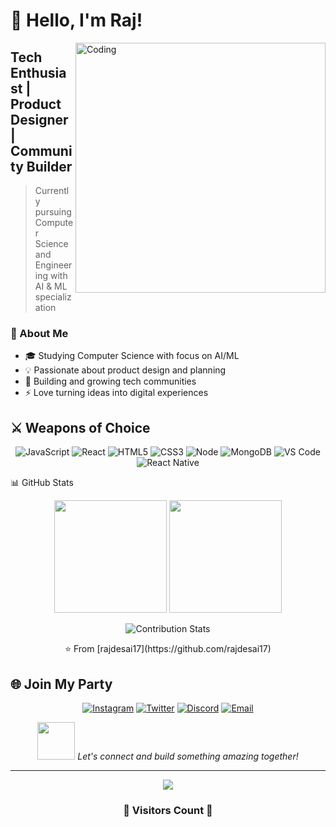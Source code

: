 # 👋 Hello, I'm Raj! 

<img align="right" alt="Coding" width="400" src="https://media.giphy.com/media/qgQUggAC3Pfv687qPC/giphy.gif">

## Tech Enthusiast | Product Designer | Community Builder

> Currently pursuing Computer Science and Engineering with AI & ML specialization

### 🚀 About Me

- 🎓 Studying Computer Science with focus on AI/ML
- 💡 Passionate about product design and planning
- 🌱 Building and growing tech communities
- ⚡ Love turning ideas into digital experiences

## ⚔️ Weapons of Choice 

<div align="center">

![JavaScript](https://img.shields.io/badge/-JavaScript-%23F7DF1C?style=for-the-badge&logo=javascript&logoColor=000000&labelColor=%23F7DF1C&color=%23FFCE5A)
![React](https://img.shields.io/badge/-React-61DAFB?style=for-the-badge&logo=react&logoColor=ffffff)
![HTML5](https://img.shields.io/badge/-HTML5-%23E44D27?style=for-the-badge&logo=html5&logoColor=ffffff)
![CSS3](https://img.shields.io/badge/-CSS3-%231572B6?style=for-the-badge&logo=css3)
![Node](https://img.shields.io/badge/-Nodejs-339933?style=for-the-badge&logo=Node.js&logoColor=ffffff)
![MongoDB](https://img.shields.io/badge/MongoDB-4EA94B?style=for-the-badge&logo=mongodb&logoColor=white)
![VS Code](https://img.shields.io/badge/-VSCode-%23007ACC?style=for-the-badge&logo=visual-studio-code)
![React Native](https://img.shields.io/badge/React_Native-20232A?style=for-the-badge&logo=react&logoColor=61DAFB)

</div>

📊 GitHub Stats
<div align="center">
  <img height="180em" src="https://github-readme-stats.vercel.app/api?username=rajdesai17&show_icons=true&theme=radical&include_all_commits=true&count_private=true"/>
  <img height="180em" src="https://github-readme-stats.vercel.app/api/top-langs/?username=rajdesai17&layout=compact&langs_count=7&theme=radical"/>
</div>
<p align="center">
<img src="https://github-readme-streak-stats.herokuapp.com/?user=rajdesai17&theme=tokyonight" alt="Contribution Stats" />
</p>

<p align="center">
⭐️ From [rajdesai17](https://github.com/rajdesai17)
</p>

## 🌐 Join My Party

<div align="center">
  
[![Instagram](https://img.shields.io/badge/Instagram-FF1493?style=for-the-badge&logo=instagram&logoColor=white)](https://instagram.com/ixamraj)
[![Twitter](https://img.shields.io/badge/Twitter-1E90FF?style=for-the-badge&logo=twitter&logoColor=white)](https://twitter.com/rajoninternet)
[![Discord](https://img.shields.io/badge/Discord-7289DA?style=for-the-badge&logo=discord&logoColor=white)](https://discord.com/users/rajj3822)
[![Email](https://img.shields.io/badge/Email-D14836?style=for-the-badge&logo=gmail&logoColor=white)](mailto:itsrajdesai17@gmail.com)


<img src="https://media.giphy.com/media/LnQjpWaON8nhr21vNW/giphy.gif" width="60"> <em>Let's connect and build something amazing together!</em>

</div>

---
<div align="center">
  <img src="https://profile-counter.glitch.me/rajdesai17/count.svg" />
  
### 👾 Visitors Count 👾

</div>



